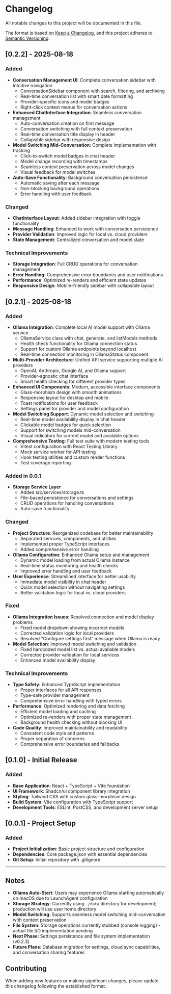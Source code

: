 # Changelog

All notable changes to this project will be documented in this file.

The format is based on [Keep a Changelog](https://keepachangelog.com/en/1.0.0/),
and this project adheres to [Semantic Versioning](https://semver.org/spec/v2.0.0.html).

## [0.2.2] - 2025-08-18

### Added 
- **Conversation Management UI**: Complete conversation sidebar with intuitive navigation
  - ConversationSidebar component with search, filtering, and archiving
  - Real-time conversation list with smart date formatting
  - Provider-specific icons and model badges
  - Right-click context menus for conversation actions
- **Enhanced ChatInterface Integration**: Seamless conversation management
  - Auto-conversation creation on first message
  - Conversation switching with full context preservation
  - Real-time conversation title display in header
  - Collapsible sidebar with responsive design
- **Model Switching Mid-Conversation**: Complete implementation with tracking
  - Click-to-switch model badges in chat header
  - Model change recording with timestamps
  - Seamless context preservation across model changes
  - Visual feedback for model switches
- **Auto-Save Functionality**: Background conversation persistence
  - Automatic saving after each message
  - Non-blocking background operations
  - Error handling with user feedback

### Changed
- **ChatInterface Layout**: Added sidebar integration with toggle functionality
- **Message Handling**: Enhanced to work with conversation persistence
- **Provider Validation**: Improved logic for local vs. cloud providers
- **State Management**: Centralized conversation and model state

### Technical Improvements
- **Storage Integration**: Full CRUD operations for conversation management
- **Error Handling**: Comprehensive error boundaries and user notifications
- **Performance**: Optimized re-renders and efficient state updates
- **Responsive Design**: Mobile-friendly sidebar with collapsible layout

## [0.2.1] - 2025-08-18

### Added
- **Ollama Integration**: Complete local AI model support with Ollama service
  - OllamaService class with chat, generate, and listModels methods
  - Health check functionality for Ollama connection status
  - Support for custom Ollama endpoints beyond localhost
  - Real-time connection monitoring in OllamaStatus component
- **Multi-Provider Architecture**: Unified API service supporting multiple AI providers
  - OpenAI, Anthropic, Google AI, and Ollama support
  - Provider-agnostic chat interface
  - Smart health checking for different provider types
- **Enhanced UI Components**: Modern, accessible interface components
  - Glass-morphism design with smooth animations
  - Responsive layout for desktop and mobile
  - Toast notifications for user feedback
  - Settings panel for provider and model configuration
- **Model Switching Support**: Dynamic model selection and switching
  - Real-time model availability display in chat header
  - Clickable model badges for quick selection
  - Support for switching models mid-conversation
  - Visual indicators for current model and available options
- **Comprehensive Testing**: Full test suite with modern testing tools
  - Vitest configuration with React Testing Library
  - Mock service worker for API testing
  - Hook testing utilities and custom render functions
  - Test coverage reporting
### Added in 0.0.1
- **Storage Service Layer**
    - Added src/services/storage.ts
    - File-based persistence for conversations and settings
    - CRUD operations for handling conversations
    - Auto-save functionality


### Changed
- **Project Structure**: Reorganized codebase for better maintainability
  - Separated services, components, and utilities
  - Implemented proper TypeScript interfaces
  - Added comprehensive error handling
- **Ollama Configuration**: Enhanced Ollama setup and management
  - Dynamic model loading from actual Ollama instance
  - Real-time status monitoring and health checks
  - Improved error handling and user feedback
- **User Experience**: Streamlined interface for better usability
  - Immediate model visibility in chat header
  - Quick model selection without navigating settings
  - Better validation logic for local vs. cloud providers

### Fixed
- **Ollama Integration Issues**: Resolved connection and model display problems
  - Fixed model dropdown showing incorrect models
  - Corrected validation logic for local providers
  - Resolved "Configure settings first" message when Ollama is ready
- **Model Selection**: Improved model switching and validation
  - Fixed hardcoded model list vs. actual available models
  - Corrected provider validation for local services
  - Enhanced model availability display

### Technical Improvements
- **Type Safety**: Enhanced TypeScript implementation
  - Proper interfaces for all API responses
  - Type-safe provider management
  - Comprehensive error handling with typed errors
- **Performance**: Optimized rendering and data fetching
  - Efficient model loading and caching
  - Optimized re-renders with proper state management
  - Background health checking without blocking UI
- **Code Quality**: Improved maintainability and readability
  - Consistent code style and patterns
  - Proper separation of concerns
  - Comprehensive error boundaries and fallbacks

## [0.1.0] - Initial Release

### Added
- **Base Application**: React + TypeScript + Vite foundation
- **UI Framework**: Shadcn/ui component library integration
- **Styling**: Tailwind CSS with custom glass-morphism design
- **Build System**: Vite configuration with TypeScript support
- **Development Tools**: ESLint, PostCSS, and development server setup

## [0.0.1] - Project Setup

### Added
- **Project Initialization**: Basic project structure and configuration
- **Dependencies**: Core package.json with essential dependencies
- **Git Setup**: Initial repository with .gitignore

---

## Notes

- **Ollama Auto-Start**: Users may experience Ollama starting automatically on macOS due to LaunchAgent configuration
- **Storage Strategy**: Currently using `./data` directory for development; production will use user home directory
- **Model Switching**: Supports seamless model switching mid-conversation with context preservation
- **File System**: Storage operations currently stubbed (console logging) - actual file I/O implementation pending
- **Next Phase**: Settings persistence and file system implementation (v0.2.3)
- **Future Plans**: Database migration for settings, cloud sync capabilities, and conversation sharing features

## Contributing

When adding new features or making significant changes, please update this changelog following the established format.
